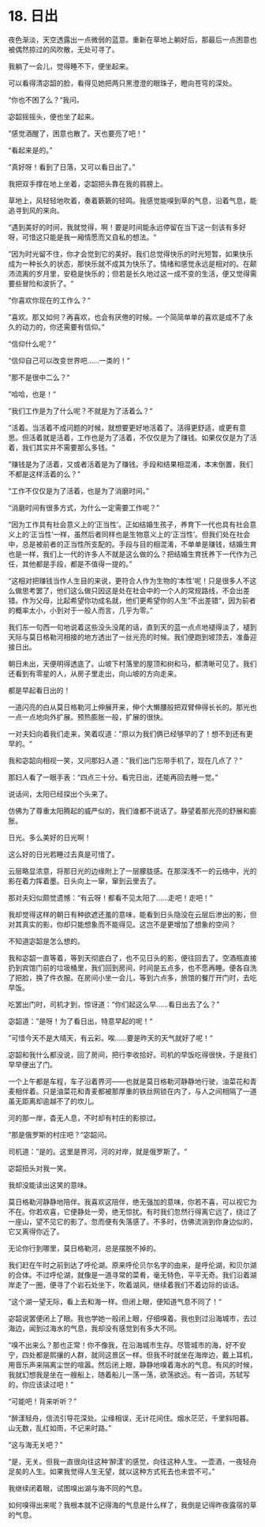 # 18. 日出

夜色渐淡，天空透露出一点微弱的蓝意。重新在草地上躺好后，那最后一点困意也被偶然掠过的风吹散，无处可寻了。

我躺了一会儿，觉得睡不下，便坐起来。

可以看得清宓韶的脸，看得见她把两只黑澄澄的眼珠子，瞪向苍穹的深处。

“你也不困了么？“我问。

宓韶摇摇头，便也坐了起来。

”感觉酒醒了，困意也散了。天也要亮了吧！”

“看起来是的。”

“真好呀！看到了日落，又可以看日出了。”

我把双手撑在地上坐着，宓韶把头靠在我的肩膀上。

草地上，风轻轻地吹着，奏着簌簌的轻鸣。我感觉能嗅到草的气息，沿着气息，能追寻到风的来向。

“遇到美好的时间，我就觉得，啊！要是时间能永远停留在当下这一刻该有多好呀，可惜这只能是我一厢情愿而又自私的想法。“

”因为时光留不住，你才会觉到它的美好。我们总觉得快乐的时光短暂，如果快乐成为一种长久的状态，那快乐就不成其为快乐了。情绪和感觉永远是相对的。在颠沛流离的岁月里，安稳是快乐的；但若是长久地过这一成不变的生活，便又觉得需要些冒险和波折了。“

”你喜欢你现在的工作么？“

”喜欢。那又如何？再喜欢，也会有厌倦的时候。一个简简单单的喜欢是成不了永久的动力的，你还需要有信仰。”

“信仰什么呢？”

“信仰自己可以改变世界吧……一类的！“

”那不是很中二么？“

”哈哈，也是！“

”我们工作是为了什么呢？不就是为了活着么？“

”活着。当活着不成问题的时候，就想要更好地活着了。活得更舒适，或更有意思。但活着就是活着，工作也是为了活着，不仅仅是为了赚钱。如果仅仅是为了活着，我们其实并不需要那么多钱。“

”赚钱是为了活着，又或者活着是为了赚钱。手段和结果相混淆，本末倒置，我们不都是这样活着的么？”

“工作不仅仅是为了活着，也是为了消磨时间。”

“消磨时间有很多方式，为什么一定需要工作呢？”

“因为工作具有社会意义上的‘正当性’。正如结婚生孩子，养育下一代也具有社会意义上的‘正当性’一样，虽然后者同样也是生物意义上的‘正当性’。但我们处在社会中，总是被前者的正当性所支配的。手段与目的相混淆，不单单是赚钱，结婚生育也是一样，我们上一代的许多人不就是这么做的么？把结婚生育抚养下一代作为己任，其他都是手段，都是不值得一提的。”

“这相对把赚钱当作人生目的来说，更符合人作为生物的‘本性’呢！只是很多人不这么做思考罢了，他们这么做只因这是处在社会中的一个人的常规路线，不会出差错。作为父母，比起希望你功成名就，他们更希望你的人生”不出差错“，因为前者的概率太小，小到对于一般人而言，几乎为零。”

我们东一句西一句地说着这些没头没尾的话，直到天的蓝一点点地褪得淡了，褪到天际与莫日格勒河相接的地方透出了一丝光亮的时候。我们便跑到坡顶去，准备迎接日出。

朝日未出，天便明得透底了。山坡下村落里的屋顶和树和马，都清晰可见了。我们还看到有零星的人，从房子里走出，向山坡的方向走来。

都是早起看日出的！

一道闪亮的白从莫日格勒河上伸展开来，伸个大懒腰般把双臂伸得长长的。那光也一点一点地向外扩展。预热膨胀一般，扩展的很快。

一对夫妇向着我们走来，笑着叹道：”原以为我们俩已经够早的了！想不到还有更早的。“

我和宓韶向相视一笑，又问那妇人道：”我们出门忘带手机了，现在几点了？“

那妇人看了一眼手表：“四点三十分。看完日出，还能再回去睡一觉。”

说话间，太阳已经探出个头来了。

仿佛为了尊重太阳腾起的威严似的，我们谁都不说话了。静望着那光亮的舒展和膨胀。

日光。多么美好的日光啊！

这么好的日光若睡过去真是可惜了。

云层略显浓意，将那日光的边缘附上了一层朦胧感。在那深浅不一的云络中，光的影在着力挥着墨。日头向上一窜，窜到云里去了。

那对夫妇似颇觉遗憾：“有云呀！都看不见太阳了……走吧！走吧！”

我却觉得这样的朝日有种欲遮还羞的意味，能看到日头隐没在云层后渗出的影，但对其真实的影，你却只能想象而不能得见。这岂不是更增加了想象的空间？

不知道宓韶是怎么想的。

我和宓韶一直等着，等到天彻底白了，也不见日头的影，便往回去了。空酒瓶直接扔到宾馆门前的垃圾桶里，我们回到房间，时间是五点多，也不愿再睡。便各自洗了把脸，换了件衣服。在房间小坐一会儿，等到六点多，旅馆的餐厅开门时，去吃早饭。

吃罢出门时，司机才到，惊讶道：“你们起这么早……看日出去了么？”

宓韶道：”是呀！为了看日出，特意早起的呢！“

”可惜今天不是大晴天，有云彩。唉……要是昨天的天气就好了呢！“

宓韶和我什么都没说，回了房间，把行李收拾好。司机的早饭吃得很快，于是我们早早便出了门。

一个上午都是车程，车子沿着界河——也就是莫日格勒河静静地行驶，油菜花和青麦相伴着。只是油菜花和青麦都被那厚重的铁丝网锁在内了，与人之间相隔了一道虽无距离却逾越不了的坎儿。

河的那一岸，杳无人息，不时却有村庄的影掠过。

”那是俄罗斯的村庄吧？“宓韶问。

司机道：”是的。这里是界河，河的对岸，就是俄罗斯了。“

宓韶扭头对我一笑。

我却没能读出这笑的意味。

莫日格勒河静静地陪伴。我喜欢这陪伴，绝无强加的意味，你若不喜，可以视它为不在。你若欢喜，它便静处一旁，绝无惊扰。有时我们忽然行得离它远了，绕过了一座山，望不见它的影了。忽而便有失落感了。不多时，仿佛流淌到你身边似的，它又离得你近了。

无论你行到哪里，莫日格勒河，总是摆脱不掉的。

我们赶在午时之前到达了呼伦湖。原来呼伦贝尔名字的由来，是呼伦湖，和贝尔湖的合体。不过呼伦湖，就像是一道寻常的菜肴，毫无特色，平平无奇。我们沿着湖岸走了一圈，便寻了个岩石处坐下，吹着湖风，继续着我们不着边际的谈话。

”这个湖一望无际，看上去和海一样。但闭上眼，便知道气息不同了！“

宓韶说罢便闭上了眼。我也学她一般闭上眼，仔细嗅着。我也到过沿海城市，去过海边，闻到过海水的气息，我却没有感觉到有多大不同。

”嗅不出来么？那也正常！你不像我，在沿海城市生存。尽管城市的海，好不安宁，四处都是熙攘的人群，就同这景区一样。但我不时就坐在海岸边，戴上耳机，用音乐声来隔离尘世的喧嚣。然后闭上眼，静静地嗅着海水的气息。有风的时候，我就幻想我是坐在一艘船上，随着船儿一荡一荡，欲荡欲远。有一首词，苏轼写的，你应该读过吧！”

“可能吧！背来听听？”

“醉漾轻舟，信流引导花深处。尘缘相误，无计花间住。烟水茫茫，千里斜阳暮。山无数，乱红如雨，不记来时路。”

“这与海无关吧？”

“是，无关。但我一直很向往这种‘醉漾’的感觉，向往这种人生。一壶酒，一夜轻舟足矣的人生。如果我觉得人生无望，就以这种方式死去也未尝不可。”

我继续闭着眼，试图嗅出湖与海不同的气息。

如何嗅得出来呢？我根本就不记得海的气息是什么样了，我倒是记得昨夜露宿的草的气息。

